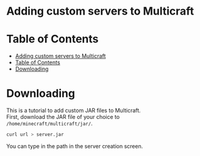 # Adding custom servers to Multicraft
# Table of Contents
- [Adding custom servers to Multicraft](#adding-custom-servers-to-multicraft)
- [Table of Contents](#table-of-contents)
- [Downloading](#downloading)
# Downloading
This is a tutorial to add custom JAR files to Multicraft.  
First, download the JAR file of your choice to `/home/minecraft/multicraft/jar/`.
```bash
curl url > server.jar
```
You can type in the path in the server creation screen.